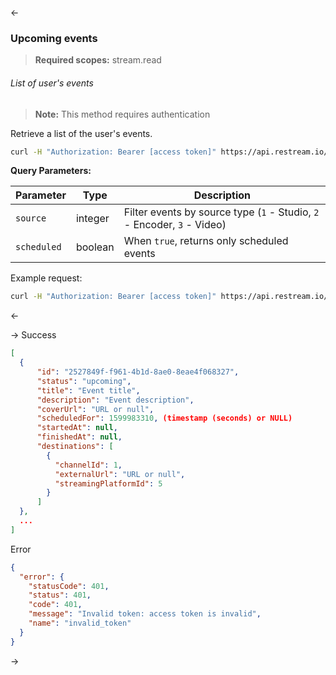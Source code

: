 <-

### <a name="upcoming-events"></a>Upcoming events

> <span class="info" /> **Required scopes:** stream.read

###### List of user's events

> <span class="warning" /> **Note:** This method requires authentication

Retrieve a list of the user's events.

```bash
curl -H "Authorization: Bearer [access token]" https://api.restream.io/v2/user/events/upcoming
```

**Query Parameters:**

| Parameter   | Type    | Description                                                             |
| ----------- | ------- | ----------------------------------------------------------------------- |
| `source`    | integer | Filter events by source type (`1` - Studio, `2` - Encoder, `3` - Video) |
| `scheduled` | boolean | When `true`, returns only scheduled events                              |

Example request:

```bash
curl -H "Authorization: Bearer [access token]" https://api.restream.io/v2/user/events/upcoming?source=1&scheduled=true
```

<-

->
Success

```json
[
  {
      "id": "2527849f-f961-4b1d-8ae0-8eae4f068327",
      "status": "upcoming",
      "title": "Event title",
      "description": "Event description",
      "coverUrl": "URL or null",
      "scheduledFor": 1599983310, (timestamp (seconds) or NULL)
      "startedAt": null,
      "finishedAt": null,
      "destinations": [
        {
          "channelId": 1,
          "externalUrl": "URL or null",
          "streamingPlatformId": 5
        }
      ]
  },
  ...
]

```

Error

```json
{
  "error": {
    "statusCode": 401,
    "status": 401,
    "code": 401,
    "message": "Invalid token: access token is invalid",
    "name": "invalid_token"
  }
}
```

->
